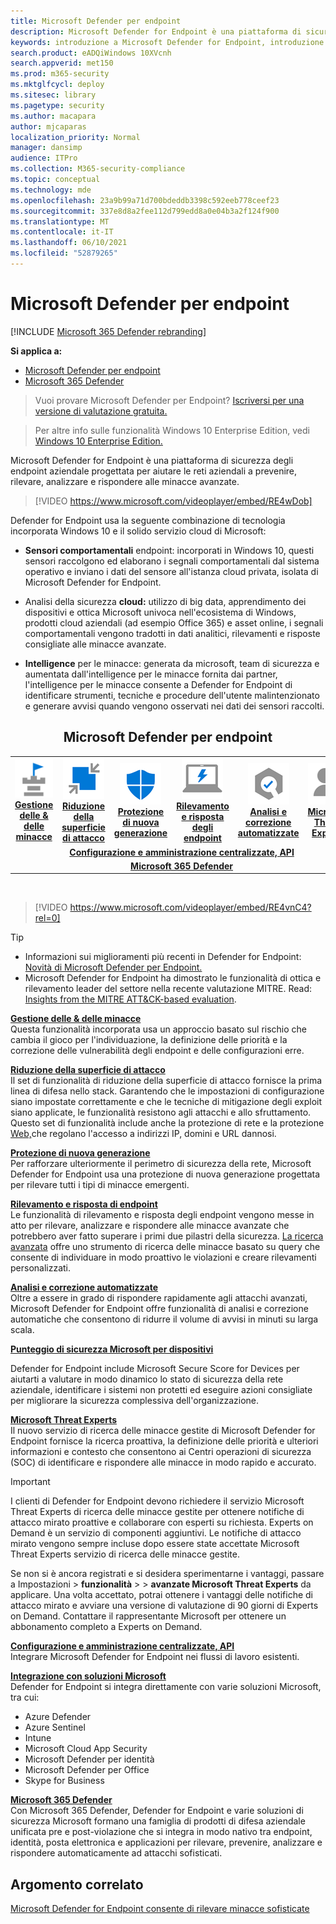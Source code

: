 ```yaml
---
title: Microsoft Defender per endpoint
description: Microsoft Defender for Endpoint è una piattaforma di sicurezza degli endpoint aziendale che aiuta a difendersi dalle minacce persistenti avanzate.
keywords: introduzione a Microsoft Defender for Endpoint, introduzione a Microsoft Defender for Endpoint, cybersecurity, minacce persistenti avanzate, sicurezza aziendale, sensore comportamentale del computer, sicurezza cloud, analisi, intelligence sulle minacce, riduzione della superficie di attacco, protezione di nuova generazione, analisi e correzione automatizzate, esperti di minacce Microsoft, punteggio sicuro, ricerca avanzata, Microsoft 365 Defender, ricerca di minacce informatiche
search.product: eADQiWindows 10XVcnh
search.appverid: met150
ms.prod: m365-security
ms.mktglfcycl: deploy
ms.sitesec: library
ms.pagetype: security
ms.author: macapara
author: mjcaparas
localization_priority: Normal
manager: dansimp
audience: ITPro
ms.collection: M365-security-compliance
ms.topic: conceptual
ms.technology: mde
ms.openlocfilehash: 23a9b99a71d700bdeddb3398c592eeb778ceef23
ms.sourcegitcommit: 337e8d8a2fee112d799edd8a0e04b3a2f124f900
ms.translationtype: MT
ms.contentlocale: it-IT
ms.lasthandoff: 06/10/2021
ms.locfileid: "52879265"
---
```

# <a name="microsoft-defender-for-endpoint"></a>Microsoft Defender per endpoint

[!INCLUDE [Microsoft 365 Defender rebranding](../../includes/microsoft-defender.md)]

**Si applica a:**
- [Microsoft Defender per endpoint](https://go.microsoft.com/fwlink/p/?linkid=2154037)
- [Microsoft 365 Defender](https://go.microsoft.com/fwlink/?linkid=2118804)

> Vuoi provare Microsoft Defender per Endpoint? [Iscriversi per una versione di valutazione gratuita.](https://www.microsoft.com/microsoft-365/windows/microsoft-defender-atp?ocid=docs-wdatp-exposedapis-abovefoldlink)

> Per altre info sulle funzionalità Windows 10 Enterprise Edition, vedi [Windows 10 Enterprise Edition.](https://www.microsoft.com/WindowsForBusiness/buy)

Microsoft Defender for Endpoint è una piattaforma di sicurezza degli endpoint aziendale progettata per aiutare le reti aziendali a prevenire, rilevare, analizzare e rispondere alle minacce avanzate.
<p></p>

>[!VIDEO https://www.microsoft.com/videoplayer/embed/RE4wDob]

Defender for Endpoint usa la seguente combinazione di tecnologia incorporata Windows 10 e il solido servizio cloud di Microsoft:

-   **Sensori comportamentali** endpoint: incorporati in Windows 10, questi sensori raccolgono ed elaborano i segnali comportamentali dal sistema operativo e inviano i dati del sensore all'istanza cloud privata, isolata di Microsoft Defender for Endpoint.


-   Analisi della sicurezza **cloud:** utilizzo di big data, apprendimento dei dispositivi e ottica Microsoft univoca nell'ecosistema di Windows, prodotti cloud aziendali (ad esempio Office 365) e asset online, i segnali comportamentali vengono tradotti in dati analitici, rilevamenti e risposte consigliate alle minacce avanzate.

-   **Intelligence** per le minacce: generata da microsoft, team di sicurezza e aumentata dall'intelligence per le minacce fornita dai partner, l'intelligence per le minacce consente a Defender for Endpoint di identificare strumenti, tecniche e procedure dell'utente malintenzionato e generare avvisi quando vengono osservati nei dati dei sensori raccolti.

<center><h2>Microsoft Defender per endpoint</center></h2>
<table>
<tr>
<td><a href="#tvm"><center><img src="images/TVM_icon.png" alt="Threat & Vulnerability Management"> <br><b>Gestione delle & delle minacce</b></center></a></td>
<td><a href="#asr"><center><img src="images/asr-icon.png" alt="Attack surface reduction"><br><b>Riduzione della superficie di attacco</b></center></a></td>
<td><center><a href="#ngp"><img src="images/ngp-icon.png" alt="Next-generation protection"><br> <b>Protezione di nuova generazione</b></a></center></td>
<td><center><a href="#edr"><img src="images/edr-icon.png" alt="Endpoint detection and response"><br> <b>Rilevamento e risposta degli endpoint</b></a></center></td>
<td><center><a href="#ai"><img src="images/air-icon.png" alt="Automated investigation and remediation"><br> <b>Analisi e correzione automatizzate</b></a></center></td>
<td><center><a href="#mte"><img src="images/mte-icon.png" alt="Microsoft Threat Experts"><br> <b>Microsoft Threat Experts</b></a></center></td>
</tr>
<tr>
<td colspan="7">
<a href="#apis"><center><b>Configurazione e amministrazione centralizzate, API</a></b></center></td>
</tr>
<tr>
<td colspan="7"><a href="#mtp"><center><b>Microsoft 365 Defender</a></center></b></td>
</tr>
</table>
<br>

<p></p>

>[!VIDEO https://www.microsoft.com/videoplayer/embed/RE4vnC4?rel=0] 

> [!TIP]
> - Informazioni sui miglioramenti più recenti in Defender for Endpoint: [Novità di Microsoft Defender per Endpoint.](whats-new-in-microsoft-defender-atp.md)
> - Microsoft Defender for Endpoint ha dimostrato le funzionalità di ottica e rilevamento leader del settore nella recente valutazione MITRE. Read: [Insights from the MITRE ATT&CK-based evaluation](https://cloudblogs.microsoft.com/microsoftsecure/2018/12/03/insights-from-the-mitre-attack-based-evaluation-of-windows-defender-atp/).

<a name="tvm"></a>

**[Gestione delle & delle minacce](next-gen-threat-and-vuln-mgt.md)**<br>
Questa funzionalità incorporata usa un approccio basato sul rischio che cambia il gioco per l'individuazione, la definizione delle priorità e la correzione delle vulnerabilità degli endpoint e delle configurazioni erre. 

<a name="asr"></a>

**[Riduzione della superficie di attacco](overview-attack-surface-reduction.md)**<br>
Il set di funzionalità di riduzione della superficie di attacco fornisce la prima linea di difesa nello stack. Garantendo che le impostazioni di configurazione siano impostate correttamente e che le tecniche di mitigazione degli exploit siano applicate, le funzionalità resistono agli attacchi e allo sfruttamento. Questo set di [](network-protection.md) funzionalità include anche la protezione di rete e la protezione [Web,](web-protection-overview.md)che regolano l'accesso a indirizzi IP, domini e URL dannosi. 

<a name="ngp"></a>

**[Protezione di nuova generazione](/windows/security/threat-protection/microsoft-defender-antivirus/microsoft-defender-antivirus-in-windows-10)**<br>
Per rafforzare ulteriormente il perimetro di sicurezza della rete, Microsoft Defender for Endpoint usa una protezione di nuova generazione progettata per rilevare tutti i tipi di minacce emergenti.

<a name="edr"></a>

**[Rilevamento e risposta di endpoint](overview-endpoint-detection-response.md)**<br>
Le funzionalità di rilevamento e risposta degli endpoint vengono messe in atto per rilevare, analizzare e rispondere alle minacce avanzate che potrebbero aver fatto superare i primi due pilastri della sicurezza. [La ricerca avanzata](advanced-hunting-overview.md) offre uno strumento di ricerca delle minacce basato su query che consente di individuare in modo proattivo le violazioni e creare rilevamenti personalizzati.

<a name="ai"></a>

**[Analisi e correzione automatizzate](automated-investigations.md)**<br>
Oltre a essere in grado di rispondere rapidamente agli attacchi avanzati, Microsoft Defender for Endpoint offre funzionalità di analisi e correzione automatiche che consentono di ridurre il volume di avvisi in minuti su larga scala. 

<a name="ss"></a>

**[Punteggio di sicurezza Microsoft per dispositivi](tvm-microsoft-secure-score-devices.md)**<br>

Defender for Endpoint include Microsoft Secure Score for Devices per aiutarti a valutare in modo dinamico lo stato di sicurezza della rete aziendale, identificare i sistemi non protetti ed eseguire azioni consigliate per migliorare la sicurezza complessiva dell'organizzazione.

<a name="mte"></a>

**[Microsoft Threat Experts](microsoft-threat-experts.md)**<br>
Il nuovo servizio di ricerca delle minacce gestite di Microsoft Defender for Endpoint fornisce la ricerca proattiva, la definizione delle priorità e ulteriori informazioni e contesto che consentono ai Centri operazioni di sicurezza (SOC) di identificare e rispondere alle minacce in modo rapido e accurato.

>[!IMPORTANT]
>I clienti di Defender for Endpoint devono richiedere il servizio Microsoft Threat Experts di ricerca delle minacce gestite per ottenere notifiche di attacco mirato proattive e collaborare con esperti su richiesta. Experts on Demand è un servizio di componenti aggiuntivi. Le notifiche di attacco mirato vengono sempre incluse dopo essere state accettate Microsoft Threat Experts servizio di ricerca delle minacce gestite.<p>
><p>Se non si è ancora registrati e si desidera <b></b> sperimentarne i vantaggi, passare a Impostazioni > <b>funzionalità</b> > <b></b> > <b>avanzate Microsoft Threat Experts</b> da applicare. Una volta accettato, potrai ottenere i vantaggi delle notifiche di attacco mirato e avviare una versione di valutazione di 90 giorni di Experts on Demand. Contattare il rappresentante Microsoft per ottenere un abbonamento completo a Experts on Demand.

<a name="apis"></a>

**[Configurazione e amministrazione centralizzate, API](management-apis.md)**<br>
Integrare Microsoft Defender for Endpoint nei flussi di lavoro esistenti.

<a name="mtp"></a>

**[Integrazione con soluzioni Microsoft](threat-protection-integration.md)** <br>
Defender for Endpoint si integra direttamente con varie soluzioni Microsoft, tra cui:
- Azure Defender
- Azure Sentinel
- Intune
- Microsoft Cloud App Security
- Microsoft Defender per identità
- Microsoft Defender per Office
- Skype for Business

**[Microsoft 365 Defender](/microsoft-365/security/defender/microsoft-threat-protection)**<br>
Con Microsoft 365 Defender, Defender for Endpoint e varie soluzioni di sicurezza Microsoft formano una famiglia di prodotti di difesa aziendale unificata pre e post-violazione che si integra in modo nativo tra endpoint, identità, posta elettronica e applicazioni per rilevare, prevenire, analizzare e rispondere automaticamente ad attacchi sofisticati.


## <a name="related-topic"></a>Argomento correlato
[Microsoft Defender for Endpoint consente di rilevare minacce sofisticate](https://www.microsoft.com/itshowcase/microsoft-defender-atps-antivirus-capabilities-boost-malware-protection)
